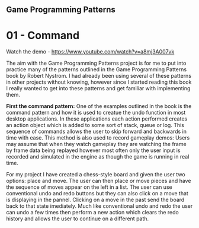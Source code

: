## Game Programming Patterns
# 01 - Command

Watch the demo - https://www.youtube.com/watch?v=a8mj3A007vk

The aim with the Game Programming Patterns project is for me to put into practice many of the patterns outlined in the Game Programming Patterns book by Robert Nystrom. I had already been using several of these patterns in other projects without knowing, however since I started reading this book I really wanted to get into these patterns and get familiar with implementing them.

**First the command pattern:** One of the examples outlined in the book is the command pattern and how it is used to creatue the undo function in most desktop applications. In these applications each action performed creates an action object which is added to some sort of stack, queue or log. This sequence of commands allows the user to skip forward and backwards in time with ease. This method is also used to record gameplay demos: Users may assume that when they watch gameplay they are watching the frame by frame data being replayed however most often only the user input is recorded and simulated in the engine as though the game is running in real time. 

For my project I have created a chess-style board and given the user two options: place and move. The user can then place or move pieces and have the sequence of moves appear on the left in a list. The user can use conventional undo and redo buttons but they can also click on a move that is displaying in the pannel. Clicking on a move in the past send the board back to that state imediately. Much like conventional undo and redo the user can undo a few times then perform a new action which clears the redo history and allows the user to continue on a different path. 



